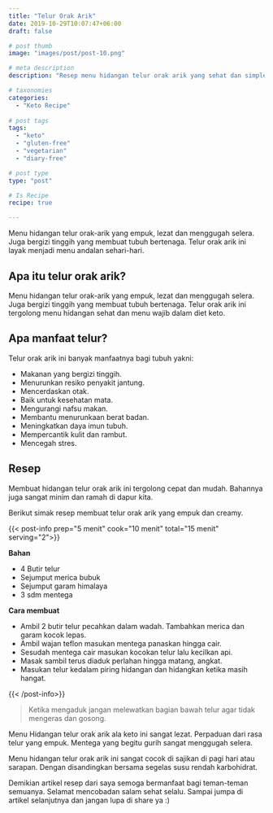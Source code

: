 ```yaml
---
title: "Telur Orak Arik"
date: 2019-10-29T10:07:47+06:00
draft: false

# post thumb
image: "images/post/post-10.png"

# meta description
description: "Resep menu hidangan telur orak arik yang sehat dan simple dan ramah untuk diet keto layak untuk dihidangkan sehari-hari."

# taxonomies
categories:
  - "Keto Recipe"
  
# post tags
tags:
  - "keto"
  - "gluten-free"
  - "vegetarian"
  - "diary-free"

# post type
type: "post"

# Is Recipe
recipe: true

---
```


Menu hidangan telur orak-arik yang empuk, lezat dan menggugah selera. Juga bergizi tinggih yang membuat tubuh bertenaga. Telur orak arik ini layak menjadi menu andalan sehari-hari.

## Apa itu telur orak arik?

Menu hidangan telur orak-arik yang empuk, lezat dan menggugah selera. Juga bergizi tinggih yang membuat tubuh bertenaga. Telur orak arik ini tergolong menu hidangan sehat dan menu wajib dalam diet keto.

## Apa manfaat telur?

Telur orak arik ini banyak manfaatnya bagi tubuh yakni:
- Makanan yang bergizi tinggih.
- Menurunkan resiko penyakit jantung.
- Mencerdaskan otak.
- Baik untuk kesehatan mata.
- Mengurangi nafsu makan.
- Membantu menurunkaan berat badan.
- Meningkatkan daya imun tubuh.
- Mempercantik kulit dan rambut.
- Mencegah stres.

## Resep

Membuat hidangan telur orak arik ini tergolong cepat dan mudah. Bahannya juga sangat minim dan ramah di dapur kita.

Berikut simak resep membuat telur orak arik yang empuk dan creamy.

{{< post-info prep="5 menit" cook="10 menit" total="15 menit" serving="2">}}

__Bahan__

- 4 Butir telur
- Sejumput merica bubuk
- Sejumput garam himalaya
- 3 sdm mentega

__Cara membuat__

- Ambil 2 butir telur pecahkan dalam wadah. Tambahkan merica dan garam kocok lepas.
- Ambil wajan teflon masukan mentega panaskan hingga cair.
- Sesudah mentega cair masukan kocokan telur lalu kecilkan api.
- Masak sambil terus diaduk perlahan hingga matang, angkat.
- Masukan telur kedalam piring hidangan dan hidangkan ketika masih hangat.

{{< /post-info>}}

>Ketika mengaduk jangan melewatkan bagian bawah telur agar tidak mengeras dan gosong.

Menu Hidangan telur orak arik ala keto ini sangat lezat. Perpaduan dari rasa telur yang empuk. Mentega yang begitu gurih sangat menggugah selera. 

Menu hidangan telur orak arik ini sangat cocok di sajikan di pagi hari atau sarapan. Dengan disandingkan bersama segelas susu rendah karbohidrat.

Demikian artikel resep dari saya semoga bermanfaat bagi teman-teman semuanya. Selamat mencobadan salam sehat selalu. Sampai jumpa di artikel selanjutnya dan jangan lupa di share ya :)